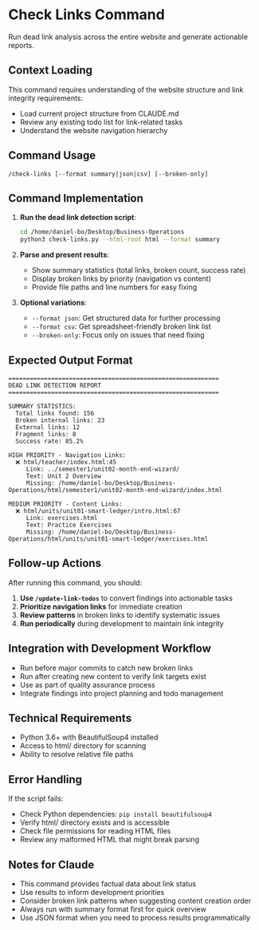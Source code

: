 # Check Links Command

Run dead link analysis across the entire website and generate actionable reports.

## Context Loading
This command requires understanding of the website structure and link integrity requirements:

- Load current project structure from CLAUDE.md
- Review any existing todo list for link-related tasks
- Understand the website navigation hierarchy

## Command Usage

`/check-links [--format summary|json|csv] [--broken-only]`

## Command Implementation

1. **Run the dead link detection script**:
   ```bash
   cd /home/daniel-bo/Desktop/Business-Operations
   python3 check-links.py --html-root html --format summary
   ```

2. **Parse and present results**:
   - Show summary statistics (total links, broken count, success rate)
   - Display broken links by priority (navigation vs content)
   - Provide file paths and line numbers for easy fixing

3. **Optional variations**:
   - `--format json`: Get structured data for further processing
   - `--format csv`: Get spreadsheet-friendly broken link list
   - `--broken-only`: Focus only on issues that need fixing

## Expected Output Format

```
===========================================================
DEAD LINK DETECTION REPORT
===========================================================

SUMMARY STATISTICS:
  Total links found: 156
  Broken internal links: 23
  External links: 12
  Fragment links: 8
  Success rate: 85.2%

HIGH PRIORITY - Navigation Links:
  ❌ html/teacher/index.html:45
     Link: ../semester1/unit02-month-end-wizard/
     Text: Unit 2 Overview
     Missing: /home/daniel-bo/Desktop/Business-Operations/html/semester1/unit02-month-end-wizard/index.html

MEDIUM PRIORITY - Content Links:
  ❌ html/units/unit01-smart-ledger/intro.html:67
     Link: exercises.html
     Text: Practice Exercises
     Missing: /home/daniel-bo/Desktop/Business-Operations/html/units/unit01-smart-ledger/exercises.html
```

## Follow-up Actions

After running this command, you should:

1. **Use `/update-link-todos`** to convert findings into actionable tasks
2. **Prioritize navigation links** for immediate creation
3. **Review patterns** in broken links to identify systematic issues
4. **Run periodically** during development to maintain link integrity

## Integration with Development Workflow

- Run before major commits to catch new broken links
- Run after creating new content to verify link targets exist
- Use as part of quality assurance process
- Integrate findings into project planning and todo management

## Technical Requirements

- Python 3.6+ with BeautifulSoup4 installed
- Access to html/ directory for scanning
- Ability to resolve relative file paths

## Error Handling

If the script fails:
- Check Python dependencies: `pip install beautifulsoup4`
- Verify html/ directory exists and is accessible
- Check file permissions for reading HTML files
- Review any malformed HTML that might break parsing

## Notes for Claude

- This command provides factual data about link status
- Use results to inform development priorities
- Consider broken link patterns when suggesting content creation order
- Always run with summary format first for quick overview
- Use JSON format when you need to process results programmatically